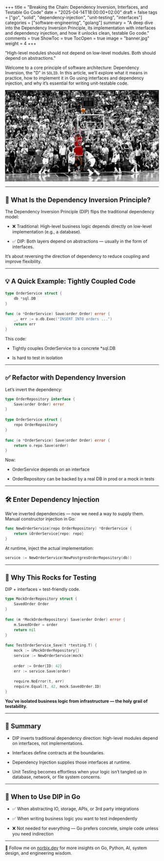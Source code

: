 +++
title = "Breaking the Chain: Dependency Inversion, Interfaces, and Testable Go Code"
date = "2025-04-14T18:00:00+02:00"
draft = false
tags = ["go", "solid", "dependency-injection", "unit-testing", "interfaces"]
categories = ["software-engineering", "golang"]
summary = "A deep dive into the Dependency Inversion Principle, its implementation with interfaces and dependency injection, and how it unlocks clean, testable Go code."
comments = true
ShowToc = true
TocOpen = true
image = "banner.jpg"
weight = 4
+++

"High-level modules should not depend on low-level modules. Both should depend on abstractions."

Welcome to a core principle of software architecture: Dependency Inversion, the "D" in `SOLID`. In this article, we’ll explore what it means in practice, how to implement it in Go using interfaces and dependency injection, and why it’s essential for writing unit-testable code.

![banner](banner.png)

---

## 🧠 What Is the Dependency Inversion Principle?

The Dependency Inversion Principle (DIP) flips the traditional dependency model:

- ❌ Traditional: High-level business logic depends directly on low-level implementation (e.g., a database).

- ✅ DIP: Both layers depend on abstractions — usually in the form of interfaces.

It’s about reversing the direction of dependency to reduce coupling and improve flexibility.

---

## 💡 A Quick Example: Tightly Coupled Code

```go
type OrderService struct {
    db *sql.DB
}

func (o *OrderService) Save(order Order) error {
    _, err := o.db.Exec("INSERT INTO orders ...")
    return err
}
```

This code:

- Tightly couples OrderService to a concrete *sql.DB

- Is hard to test in isolation

---

## ✅ Refactor with Dependency Inversion

Let’s invert the dependency:

```go
type OrderRepository interface {
    Save(order Order) error
}

type OrderService struct {
    repo OrderRepository
}

func (o *OrderService) Save(order Order) error {
    return o.repo.Save(order)
}
```

Now:

- OrderService depends on an interface

- OrderRepository can be backed by a real DB in prod or a mock in tests

---

## 🛠️ Enter Dependency Injection

We’ve inverted dependencies — now we need a way to supply them.
Manual constructor injection in Go:

```go
func NewOrderService(repo OrderRepository) *OrderService {
    return &OrderService{repo: repo}
}
```

At runtime, inject the actual implementation:

```go
service := NewOrderService(NewPostgresOrderRepository(db))
```

---

## 🧪 Why This Rocks for Testing

DIP + interfaces = test-friendly code.

```go
type MockOrderRepository struct {
    SavedOrder Order
}

func (m *MockOrderRepository) Save(order Order) error {
    m.SavedOrder = order
    return nil
}

func TestOrderService_Save(t *testing.T) {
    mock := &MockOrderRepository{}
    service := NewOrderService(mock)

    order := Order{ID: 42}
    err := service.Save(order)

    require.NoError(t, err)
    require.Equal(t, 42, mock.SavedOrder.ID)
}
```

**You’ve isolated business logic from infrastructure — the holy grail of testability.**

---

## 🔄 Summary

- DIP inverts traditional dependency direction: high-level modules depend on interfaces, not implementations.

- Interfaces define contracts at the boundaries.

- Dependency Injection supplies those interfaces at runtime.

- Unit Testing becomes effortless when your logic isn’t tangled up in database, network, or file system concerns.

---

## 🧭 When to Use DIP in Go

- ✅ When abstracting IO, storage, APIs, or 3rd party integrations

- ✅ When writing business logic you want to test independently

- ❌ Not needed for everything — Go prefers concrete, simple code unless you need indirection

---

🚀 Follow me on [norbix.dev](https://norbix.dev) for more insights on Go, Python, AI, system design, and engineering wisdom.
